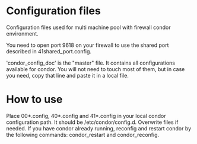 # Configuration files

Configuration files used for multi machine pool with firewall condor environment.

You need to open port 9618 on your firewall to use the shared port described in 41shared_port.config.

'condor_config_doc' is the "master" file. It contains all configurations available for condor.
You will not need to touch most of them, but in case you need, copy that line and paste it in a local file.

# How to use

Place 00*.config, 40*.config and 41*.config in your local condor configuration path. It should be /etc/condor/config.d.
Overwrite files if needed. If you have condor already running, reconfig and restart condor by the following commands:
condor_restart and condor_reconfig.
